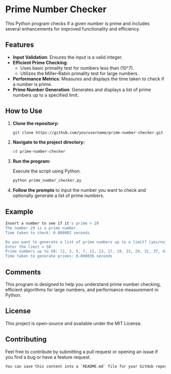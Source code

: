 # Prime Number Checker

This Python program checks if a given number is prime and includes several enhancements for improved functionality and efficiency.

## Features

- **Input Validation**: Ensures the input is a valid integer.
- **Efficient Prime Checking**: 
  - Uses basic primality test for numbers less than \(10^7\).
  - Utilizes the Miller-Rabin primality test for large numbers.
- **Performance Metrics**: Measures and displays the time taken to check if a number is prime.
- **Prime Number Generation**: Generates and displays a list of prime numbers up to a specified limit.

## How to Use

1. **Clone the repository:**

    ```bash
    git clone https://github.com/yourusername/prime-number-checker.git
    ```

2. **Navigate to the project directory:**

    ```bash
    cd prime-number-checker
    ```

3. **Run the program:**

    Execute the script using Python.

    ```bash
    python prime_number_checker.py
    ```

4. **Follow the prompts** to input the number you want to check and optionally generate a list of prime numbers.

## Example

```bash
Insert a number to see if it's prime > 29
The number 29 is a prime number.
Time taken to check: 0.000002 seconds

Do you want to generate a list of prime numbers up to a limit? (yes/no) > yes
Enter the limit > 50
Prime numbers up to 50: [2, 3, 5, 7, 11, 13, 17, 19, 23, 29, 31, 37, 41, 43, 47]
Time taken to generate primes: 0.000036 seconds
```

## Comments
This program is designed to help you understand prime number checking, efficient algorithms for large numbers, and performance measurement in Python.

## License
This project is open-source and available under the MIT License.

## Contributing
Feel free to contribute by submitting a pull request or opening an issue if you find a bug or have a feature request.

```bash
You can save this content into a `README.md` file for your GitHub repository.
```
